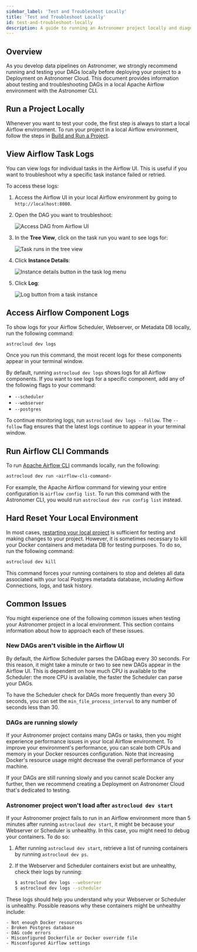 ```yaml
---
sidebar_label: 'Test and Troubleshoot Locally'
title: 'Test and Troubleshoot Locally'
id: test-and-troubleshoot-locally
description: A guide to running an Astronomer project locally and diagnosing common problems.
---
```


## Overview

As you develop data pipelines on Astronomer, we strongly recommend running and testing your DAGs locally before deploying your project to a Deployment on Astronomer Cloud. This document provides information about testing and troubleshooting DAGs in a local Apache Airflow environment with the Astronomer CLI.

## Run a Project Locally

Whenever you want to test your code, the first step is always to start a local Airflow environment. To run your project in a local Airflow environment, follow the steps in [Build and Run a Project](develop-project.md#build-and-run-a-project-locally).

## View Airflow Task Logs

You can view logs for individual tasks in the Airflow UI. This is useful if you want to troubleshoot why a specific task instance failed or retried.

To access these logs:

1. Access the Airflow UI in your local Airflow environment by going to `http://localhost:8080`.
2. Open the DAG you want to troubleshoot:

    <div class="text--center">
    <img src="/img/docs/open-dag.png" alt="Access DAG from Airflow UI" />
    </div>

3. In the **Tree View**, click on the task run you want to see logs for:

    <div class="text--center">
    <img src="/img/docs/tree-view.png" alt="Task runs in the tree view" />
    </div>

4. Click **Instance Details**:

    <div class="text--center">
    <img src="/img/docs/instance-details.png" alt="Instance details button in the task log menu" />
    </div>

5. Click **Log**:

    <div class="text--center">
    <img src="/img/docs/task-log.png" alt="Log button from a task instance" />
    </div>

## Access Airflow Component Logs

To show logs for your Airflow Scheduler, Webserver, or Metadata DB locally, run the following command:

```sh
astrocloud dev logs
```

Once you run this command, the most recent logs for these components appear in your terminal window.

By default, running `astrocloud dev logs` shows logs for all Airflow components. If you want to see logs for a specific component, add any of the following flags to your command:

- `--scheduler`
- `--webserver`
- `--postgres`

To continue monitoring logs, run `astrocloud dev logs --follow`. The `--follow` flag ensures that the latest logs continue to appear in your terminal window.

## Run Airflow CLI Commands

To run [Apache Airflow CLI](https://airflow.apache.org/docs/apache-airflow/stable/cli-and-env-variables-ref.html) commands locally, run the following:

```sh
astrocloud dev run <airflow-cli-command>
```

For example, the Apache Airflow command for viewing your entire configuration is `airflow config list`. To run this command with the Astronomer CLI, you would run `astrocloud dev run config list` instead.

## Hard Reset Your Local Environment

In most cases, [restarting your local project](develop-project.md#restart-your-local-environment) is sufficient for testing and making changes to your project. However, it is sometimes necessary to kill your Docker containers and metadata DB for testing purposes. To do so, run the following command:

```sh
astrocloud dev kill
```

This command forces your running containers to stop and deletes all data associated with your local Postgres metadata database, including Airflow Connections, logs, and task history.

## Common Issues

You might experience one of the following common issues when testing your Astronomer project in a local environment. This section contains information about how to approach each of these issues.

### New DAGs aren't visible in the Airflow UI

By default, the Airflow Scheduler parses the DAGbag every 30 seconds. For this reason, it might take a minute or two to see new DAGs appear in the Airflow UI. This is dependent on how much CPU is available to the Scheduler: the more CPU is available, the faster the Scheduler can parse your DAGs.

To have the Scheduler check for DAGs more frequently than every 30 seconds, you can set the `min_file_process_interval` to any number of seconds less than 30.

### DAGs are running slowly

If your Astronomer project contains many DAGs or tasks, then you might experience performance issues in your local Airflow environment. To improve your environment's performance, you can scale both CPUs and memory in your Docker resources configuration. Note that increasing Docker's resource usage might decrease the overall performance of your machine.

If your DAGs are still running slowly and you cannot scale Docker any further, then we recommend creating a Deployment on Astronomer Cloud that's dedicated to testing.

### Astronomer project won't load after `astrocloud dev start`

If your Astronomer project fails to run in an Airflow environment more than 5 minutes after running `astrocloud dev start`, it might be because your Webserver or Scheduler is unhealthy. In this case, you might need to debug your containers. To do so:

1. After running `astrocloud dev start`, retrieve a list of running containers by running `astrocloud dev ps`.
2. If the Webserver and Scheduler containers exist but are unhealthy, check their logs by running:

    ```sh
    $ astrocloud dev logs --webserver
    $ astrocloud dev logs --scheduler
    ```

These logs should help you understand why your Webserver or Scheduler is unhealthy. Possible reasons why these containers might be unhealthy include:

    - Not enough Docker resources
    - Broken Postgres database
    - DAG code errors
    - Misconfigured Dockerfile or Docker override file
    - Misconfigured Airflow settings

